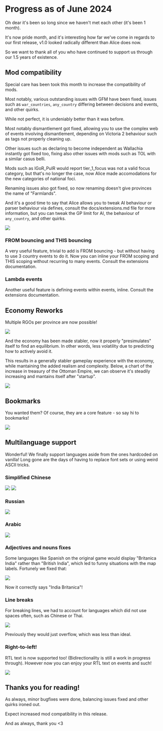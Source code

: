 # Progress as of June 2024

Oh dear it's been so long since we haven't met each other (it's been 1 month).

It's now pride month, and it's interesting how far we've come in regards to our first release, v1.0 looked radically different than Alice does now.

So we want to thank all of you who have continued to support us through our 1.5 years of existence.

## Mod compatibility

Special care has been took this month to increase the compatibility of mods.

Most notably, various outstanding issues with GFM have been fixed, issues such as `war_countries`, `any_country` differing between decisions and events, and other quirks.

While not perfect, it is undeniably better than it was before.

Most notably dismantlement got fixed, allowing you to use the complex web of events involving dismantlement, depending on Victoria 2 behaviour such as tags not properly cleaning up.

Other issues such as declaring to become independent as Wallachia instantly got fixed too, fixing also other issues with mods such as TOL with a similar casus belli.

Mods such as IGoR_PuIR would report tier_1_focus was not a valid focus category, but that's no longer the case, now Alice made accomodations for the new categories of national foci.

Renaming issues also got fixed, so now renaming doesn't give provinces the name of "Farmlands".

And it's a good time to say that Alice allows you to tweak AI behaviour or parser behaviour via defines, consult the docs/extensions.md file for more information, but you can tweak the GP limit for AI, the behaviour of `any_country`, and other quirks.

![](./images/gfm.png)

### FROM bouncing and THIS bouncing

A very useful feature, trivial to add is FROM bouncing - but without having to use 3 country events to do it. Now you can inline your FROM scoping and THIS scoping without recurring to many events. Consult the extensions documentation.

### Lambda events

Another useful feature is defining events within events, inline. Consult the extensions documentation.

## Economy Reworks

Multiple RGOs per province are now possible!

![](./images/multi_rgo.png)

And the economy has been made stabler, now it properly "presimulates" itself to find an equilibrium. In other words, less volatility due to predicting how to actively avoid it.

This results in a generally stabler gameplay experience with the economy, while mantaining the added realism and complexity. Below, a chart of the increase in treasury of the Ottoman Empire, we can observe it's steadily increasing and mantains itself after "startup".

![](./images/stable.png)

## Bookmarks

You wanted them? Of course, they are a core feature - so say hi to bookmarks!

![](./images/csa.png)

## Multilanguage support

Wonderful! We finally support languages aside from the ones hardcoded on vanilla! Long gone are the days of having to replace font sets or using weird ASCII tricks.

### Simplified Chinese

![](./images/cn_europe.png)
![](./images/cn_america.png)

### Russian

![](./images/ru_europe.png)

### Arabic

![](./images/ar_europe.png)

### Adjectives and nouns fixes

Some languages like Spanish on the original game would display "Britanica India" rather than "British India", which led to funny situations with the map labels. Fortunely we fixed that:

![](./images/es_india.png)

Now it correctly says "India Britanica"!

### Line breaks

For breaking lines, we had to account for languages which did not use spaces often, such as Chinese or Thai.

![](./images/linebreak.png)

Previously they would just overflow, which was less than ideal.

### Right-to-left!

RTL text is now supported too! (Bidirectionality is still a work in progress through). However now you can enjoy your RTL text on events and such!

![](./images/rtl.png)

## Thanks you for reading!

As always, minor bugfixes were done, balancing issues fixed and other quirks ironed out.

Expect increased mod compatibility in this release.

And as always, thank you <3
